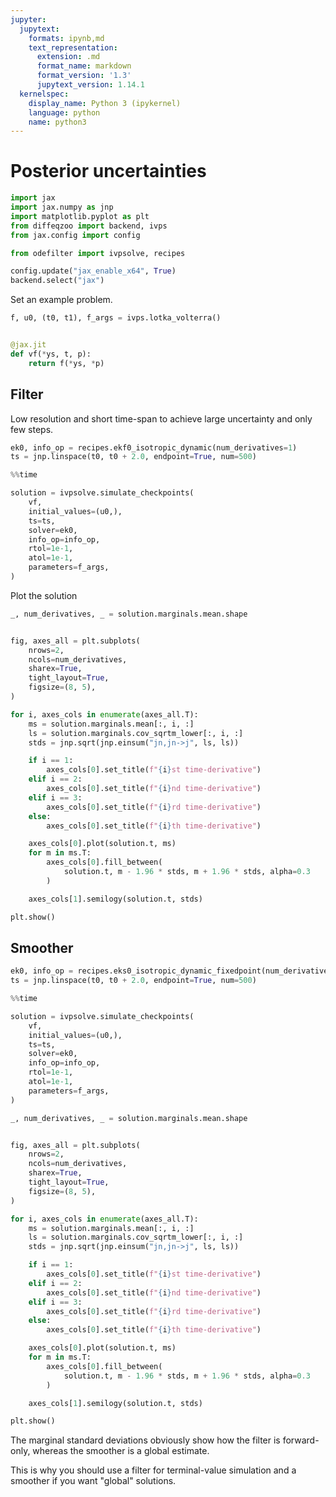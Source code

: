 ```yaml
---
jupyter:
  jupytext:
    formats: ipynb,md
    text_representation:
      extension: .md
      format_name: markdown
      format_version: '1.3'
      jupytext_version: 1.14.1
  kernelspec:
    display_name: Python 3 (ipykernel)
    language: python
    name: python3
---
```


# Posterior uncertainties

```python
import jax
import jax.numpy as jnp
import matplotlib.pyplot as plt
from diffeqzoo import backend, ivps
from jax.config import config

from odefilter import ivpsolve, recipes

config.update("jax_enable_x64", True)
backend.select("jax")
```

Set an example problem.

```python
f, u0, (t0, t1), f_args = ivps.lotka_volterra()


@jax.jit
def vf(*ys, t, p):
    return f(*ys, *p)
```

## Filter


Low resolution and short time-span to achieve large uncertainty and only few steps.

```python
ek0, info_op = recipes.ekf0_isotropic_dynamic(num_derivatives=1)
ts = jnp.linspace(t0, t0 + 2.0, endpoint=True, num=500)
```

```python
%%time

solution = ivpsolve.simulate_checkpoints(
    vf,
    initial_values=(u0,),
    ts=ts,
    solver=ek0,
    info_op=info_op,
    rtol=1e-1,
    atol=1e-1,
    parameters=f_args,
)
```

Plot the solution

```python tags=[]
_, num_derivatives, _ = solution.marginals.mean.shape


fig, axes_all = plt.subplots(
    nrows=2,
    ncols=num_derivatives,
    sharex=True,
    tight_layout=True,
    figsize=(8, 5),
)

for i, axes_cols in enumerate(axes_all.T):
    ms = solution.marginals.mean[:, i, :]
    ls = solution.marginals.cov_sqrtm_lower[:, i, :]
    stds = jnp.sqrt(jnp.einsum("jn,jn->j", ls, ls))

    if i == 1:
        axes_cols[0].set_title(f"{i}st time-derivative")
    elif i == 2:
        axes_cols[0].set_title(f"{i}nd time-derivative")
    elif i == 3:
        axes_cols[0].set_title(f"{i}rd time-derivative")
    else:
        axes_cols[0].set_title(f"{i}th time-derivative")

    axes_cols[0].plot(solution.t, ms)
    for m in ms.T:
        axes_cols[0].fill_between(
            solution.t, m - 1.96 * stds, m + 1.96 * stds, alpha=0.3
        )

    axes_cols[1].semilogy(solution.t, stds)

plt.show()
```

## Smoother

```python
ek0, info_op = recipes.eks0_isotropic_dynamic_fixedpoint(num_derivatives=1)
ts = jnp.linspace(t0, t0 + 2.0, endpoint=True, num=500)
```

```python
%%time

solution = ivpsolve.simulate_checkpoints(
    vf,
    initial_values=(u0,),
    ts=ts,
    solver=ek0,
    info_op=info_op,
    rtol=1e-1,
    atol=1e-1,
    parameters=f_args,
)
```

```python
_, num_derivatives, _ = solution.marginals.mean.shape


fig, axes_all = plt.subplots(
    nrows=2,
    ncols=num_derivatives,
    sharex=True,
    tight_layout=True,
    figsize=(8, 5),
)

for i, axes_cols in enumerate(axes_all.T):
    ms = solution.marginals.mean[:, i, :]
    ls = solution.marginals.cov_sqrtm_lower[:, i, :]
    stds = jnp.sqrt(jnp.einsum("jn,jn->j", ls, ls))

    if i == 1:
        axes_cols[0].set_title(f"{i}st time-derivative")
    elif i == 2:
        axes_cols[0].set_title(f"{i}nd time-derivative")
    elif i == 3:
        axes_cols[0].set_title(f"{i}rd time-derivative")
    else:
        axes_cols[0].set_title(f"{i}th time-derivative")

    axes_cols[0].plot(solution.t, ms)
    for m in ms.T:
        axes_cols[0].fill_between(
            solution.t, m - 1.96 * stds, m + 1.96 * stds, alpha=0.3
        )

    axes_cols[1].semilogy(solution.t, stds)

plt.show()
```

The marginal standard deviations obviously show how the filter is forward-only, whereas the smoother is a global estimate.

This is why you should use a filter for terminal-value simulation and a smoother if you want "global" solutions.

